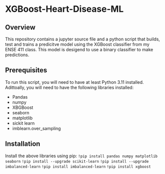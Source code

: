 # XGBoost-Heart-Disease-ML
## Overview
This repository contains a jupyter source file and a python script  that builds, test and trains a predicitve model using the XGBoost classifier from my ENSE 411 class. This model is desigend to use a binary classifier to make predictions. 
## Prerequisites
To run this script, you will need to have at least Python 3.11 installed. Adittoally, you will need to have the following libraries installed:
- Pandas
- numpy
- XBGBoost
- seaborn
- matplotlib
- sickit learn
- imblearn.over_sampling

## Installation
Install the above libraries using pip:
`!pip install pandas numpy matplotlib seaborn`
`!pip install --upgrade scikit-learn`
`!pip install --upgrade imbalanced-learn`
`!pip install imbalanced-learn`
`!pip install xgboost`

